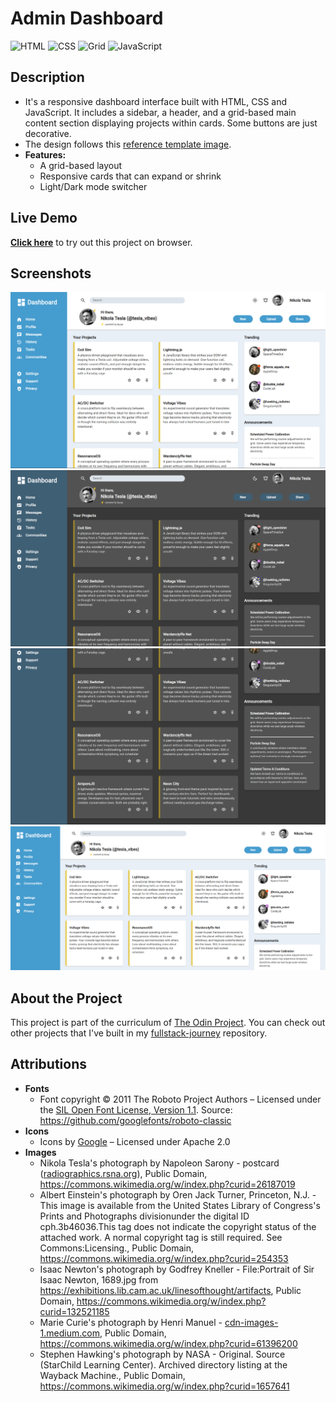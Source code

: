# Admin Dashboard

![HTML](https://img.shields.io/badge/HTML-E34F26?style=for-the-badge&logo=html5&logoColor=white)
![CSS](https://img.shields.io/badge/CSS-663399?style=for-the-badge&logo=css&logoColor=white)
![Grid](https://img.shields.io/badge/Grid-gray?style=for-the-badge&color=374c52)
![JavaScript](https://img.shields.io/badge/JavaScript-F7DF1E?style=for-the-badge&logo=javascript&logoColor=black)

## Description

- It's a responsive dashboard interface built with HTML, CSS and JavaScript. It includes a sidebar, a header, and a grid-based main content section displaying projects within cards. Some buttons are just decorative.
- The design follows this [reference template image](./assets/ref/admin-dashboard-reference.png).
- **Features:**
    - A grid-based layout
    - Responsive cards that can expand or shrink
    - Light/Dark mode switcher

## Live Demo

**[Click here](https://pedroasb.github.io/admin-dashboard/)** to try out this project on browser.

## Screenshots

![Screenshot 1](./screenshots/screenshot-1.png)
![Screenshot 2](./screenshots/screenshot-2.png)
![Screenshot 3](./screenshots/screenshot-3.png)
![Screenshot 3](./screenshots/screenshot-4.png)

## About the Project

This project is part of the curriculum of [The Odin Project](https://www.theodinproject.com/). You can check out other projects that I've built in my [fullstack-journey](https://github.com/PedroASB/fullstack-journey) repository.

## Attributions

- **Fonts**
    - Font copyright © 2011 The Roboto Project Authors – Licensed under the [SIL Open Font License, Version 1.1](https://openfontlicense.org/). Source: https://github.com/googlefonts/roboto-classic
- **Icons**
    - Icons by [Google](https://fonts.google.com/icons) – Licensed under Apache 2.0
- **Images**
    - Nikola Tesla's photograph by Napoleon Sarony - postcard ([radiographics.rsna.org](http://radiographics.rsna.org/)), Public Domain, https://commons.wikimedia.org/w/index.php?curid=26187019
    - Albert Einstein's photograph by Oren Jack Turner, Princeton, N.J. - This image is available from the United States Library of Congress's Prints and Photographs divisionunder the digital ID cph.3b46036.This tag does not indicate the copyright status of the attached work. A normal copyright tag is still required. See Commons:Licensing., Public Domain, https://commons.wikimedia.org/w/index.php?curid=254353
    - Isaac Newton's photograph by Godfrey Kneller - File:Portrait of Sir Isaac Newton, 1689.jpg from https://exhibitions.lib.cam.ac.uk/linesofthought/artifacts, Public Domain, https://commons.wikimedia.org/w/index.php?curid=132521185
    - Marie Curie's photograph by Henri Manuel - [cdn-images-1.medium.com](http://cdn-images-1.medium.com/), Public Domain, https://commons.wikimedia.org/w/index.php?curid=61396200
    - Stephen Hawking's photograph by NASA - Original. Source (StarChild Learning Center). Archived directory listing at the Wayback Machine., Public Domain, https://commons.wikimedia.org/w/index.php?curid=1657641
